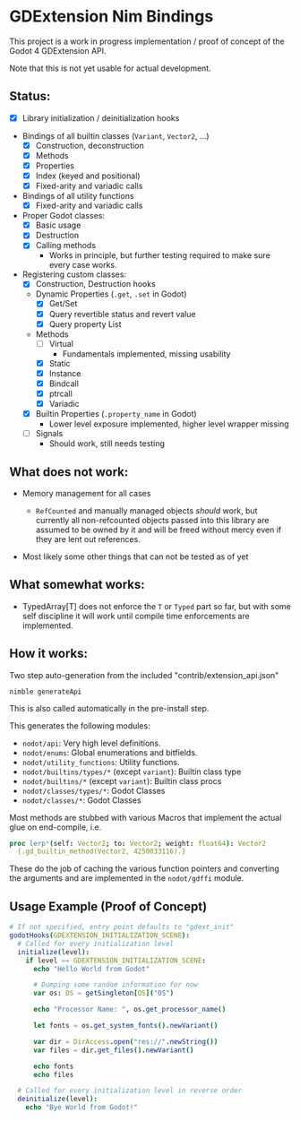 # GDExtension Nim Bindings
This project is a work in progress implementation / proof of concept of the
Godot 4 GDExtension API.

Note that this is not yet usable for actual development.

## Status:
  - [x] Library initialization / deinitialization hooks

  - Bindings of all builtin classes (`Variant`, `Vector2`, ...)
    - [x] Construction, deconstruction
    - [x] Methods
    - [x] Properties
    - [x] Index (keyed and positional)
    - [x] Fixed-arity and variadic calls

  - Bindings of all utility functions
    - [x] Fixed-arity and variadic calls

  - Proper Godot classes:
    - [x] Basic usage
    - [x] Destruction
    - [x] Calling methods
      - Works in principle, but further testing required to make sure every case works.

  - Registering custom classes:
    - [x] Construction, Destruction hooks
    - Dynamic Properties (`.get`, `.set` in Godot)
      - [x] Get/Set
      - [x] Query revertible status and revert value
      - [x] Query property List
    - Methods
      - [ ] Virtual
        - Fundamentals implemented, missing usability
      - [x] Static
      - [x] Instance
      - [x] Bindcall
      - [x] ptrcall
      - [x] Variadic
    - [x] Builtin Properties (`.property_name` in Godot)
      - Lower level exposure implemented, higher level wrapper missing
    - [ ] Signals
      - Should work, still needs testing

## What does not work:
  - Memory management for all cases
    - `RefCounted` and manually managed objects *should* work, but currently
       all non-refcounted objects passed into this library are assumed to be owned by it
       and will be freed without mercy even if they are lent out references.

  - Most likely some other things that can not be tested as of yet

## What somewhat works:
  - TypedArray[T] does not enforce the `T` or `Typed` part so far, but with some self discipline it
    will work until compile time enforcements are implemented.

## How it works:

Two step auto-generation from the included "contrib/extension_api.json"

    nimble generateApi

This is also called automatically in the pre-install step.

This generates the following modules:

- `nodot/api`: Very high level definitions.
- `nodot/enums`: Global enumerations and bitfields.
- `nodot/utility_functions`: Utility functions.
- `nodot/builtins/types/*` (except `variant`): Builtin class type
- `nodot/builtins/*` (except `variant`): Builtin class procs
- `nodot/classes/types/*`: Godot Classes
- `nodot/classes/*`: Godot Classes

Most methods are stubbed with various Macros that implement the actual glue
on end-compile, i.e.

```nim
proc lerp*(self: Vector2; to: Vector2; weight: float64): Vector2
  {.gd_builtin_method(Vector2, 4250033116).}
```

These do the job of caching the various function pointers and converting the arguments and are implemented in the `nodot/gdffi` module.

## Usage Example (Proof of Concept)

```nim
# If not specified, entry point defaults to "gdext_init"
godotHooks(GDEXTENSION_INITIALIZATION_SCENE):
  # Called for every initialization level
  initialize(level):
    if level == GDEXTENSION_INITIALIZATION_SCENE:
      echo "Hello World from Godot"

      # Dumping some random information for now
      var os: OS = getSingleton[OS]("OS")

      echo "Processor Name: ", os.get_processor_name()

      let fonts = os.get_system_fonts().newVariant()

      var dir = DirAccess.open("res://".newString())
      var files = dir.get_files().newVariant()

      echo fonts
      echo files

  # Called for every initialization level in reverse order
  deinitialize(level):
    echo "Bye World from Godot!"
```
